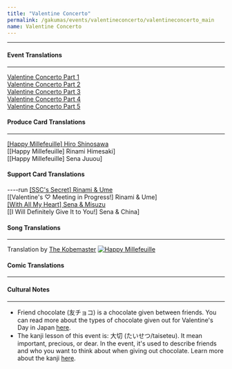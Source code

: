 ```yaml
---
title: "Valentine Concerto"
permalink: /gakumas/events/valentineconcerto/valentineconcerto_main
name: Valentine Concerto
---
```

________________________

#### Event Translations
----
[Valentine Concerto Part 1](/gakumas/events/valentineconcerto/valentineconcerto_pt1)<br />
[Valentine Concerto Part 2](/gakumas/events/valentineconcerto/valentineconcerto_pt2)<br />
[Valentine Concerto Part 3](/gakumas/events/valentineconcerto/valentineconcerto_pt3)<br />
[Valentine Concerto Part 4](/gakumas/events/valentineconcerto/valentineconcerto_pt4)<br />
[Valentine Concerto Part 5](/gakumas/events/valentineconcerto/valentineconcerto_pt5)
#### Produce Card Translations
----
[[Happy Millefeuille] Hiro Shinosawa](/gakumas/producecards/hiro/happymillefeuille)<br />
[[Happy Millefeuille] Rinami Himesaki]<br />
[[Happy Millefeuille] Sena Juuou]
#### Support Card Translations
----run
[[SSC's Secret] Rinami & Ume](/gakumas/supportcards/sscssecret)<br />
[[Valentine's ♡ Meeting in Progress!] Rinami & Ume]<br />
[[With All My Heart] Sena & Misuzu](/gakumas/supportcards/withallmyheart)<br />
[[I Will Definitely Give It to You!] Sena & China]

#### Song Translations
----
Translation by [The Kobemaster](https://www.youtube.com/@imasloid)
[![Happy Millefeuille](https://img.youtube.com/vi/XWdQfaF5S7Y/0.jpg)](https://www.youtube.com/watch?v=XWdQfaF5S7Y)

#### Comic Translations
----

#### Cultural Notes
----
+ Friend chocolate (友チョコ) is a chocolate given between friends. You can read more about the types of chocolate given out for Valentine's Day in Japan [here](https://cotoacademy.com/valentines-day-in-japan/).
+ The kanji lesson of this event is: 大切 (たいせつ/taiseteu). It mean important, precious, or dear. In the event, it's used to describe friends and who you want to think about when giving out chocolate.  Learn more about the kanji [here](https://www.wanikani.com/vocabulary/%E5%A4%A7%E5%88%87).